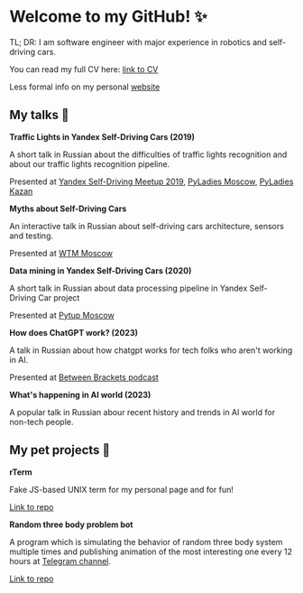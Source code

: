 # Welcome to my GitHub! :sparkles:
TL; DR: I am software engineer with major experience in robotics and self-driving cars.

You can read my full CV here: [link to CV](https://github.com/robolamp/about_robolamp/blob/master/my_cv_eng.pdf "My CV in English")

Less formal info on my personal [website](https://kotobank.ch/~robolamp/)

## My talks :microphone:

**Traffic Lights in Yandex Self-Driving Cars (2019)**

A short talk in Russian about the difficulties of traffic lights recognition and about our traffic lights recognition pipeline.

Presented at [Yandex Self-Driving Meetup 2019](https://medium.com/yandex-self-driving-car/yandex-self-driving-meetup-817e905b3d4a), [PyLadies Moscow](https://twitter.com/pyladies_msk/status/1145709227513733120), [PyLadies Kazan](https://twitter.com/pyladieskzn/status/1161901466430377985)

**Myths about Self-Driving Cars**

An interactive talk in Russian about self-driving cars architecture, sensors and testing.

Presented at [WTM Moscow](https://gdgmoscow.timepad.ru/event/1101498/)

**Data mining in Yandex Self-Driving Cars (2020)**

A short talk in Russian about data processing pipeline in Yandex Self-Driving Car project

Presented at [Pytup Moscow](https://events.yandex.ru/events/pytup-26-02-2020)

**How does ChatGPT work? (2023)**

A talk in Russian about how chatgpt works for tech folks who aren't working in AI.

Presented at [Between Brackets podcast](https://youtu.be/g2u21UsAS84)

**What's happening in AI world (2023)**

A popular talk in Russian abour recent history and trends in AI world for non-tech people.

## My pet projects :dog:

**rTerm**

Fake JS-based UNIX term for my personal page and for fun!

[Link to repo](https://github.com/robolamp/rTerm)

**Random three body problem bot**

A program which is simulating the behavior of random three body system multiple times and publishing animation of the most interesting one every 12 hours at [Telegram channel](https://t.me/random_three_body_problem).

[Link to repo](https://github.com/robolamp/3_body_problem_bot)
